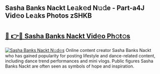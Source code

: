 ## Sasha Banks Nackt Le𝚊k𝚎d N𝚞𝚍e - Part-a4J Vid𝚎o Le𝚊ks Photos zSHKB

# <h2><a href="http://fb3aiy.evod.top/?m=Sasha+Banks+Nackt">🔗 👉🔴 Sasha Banks Nackt Vid𝚎o Ph𝚘t𝚘s</a></h2>

[![Sasha Banks Nackt N𝚞d𝚎s](https://i.imgur.com/8V9OHl7.gif)](http://fb3aiy.evod.top/?m=Sasha+Banks+Nackt)
Online content creator Sasha Banks Nackt who has gained popularity for posting lifestyle and dance-related content, including dance trend performances and mini vlogs. Public figures Sasha Banks Nackt are often seen as symbols of hope and inspiration. 
